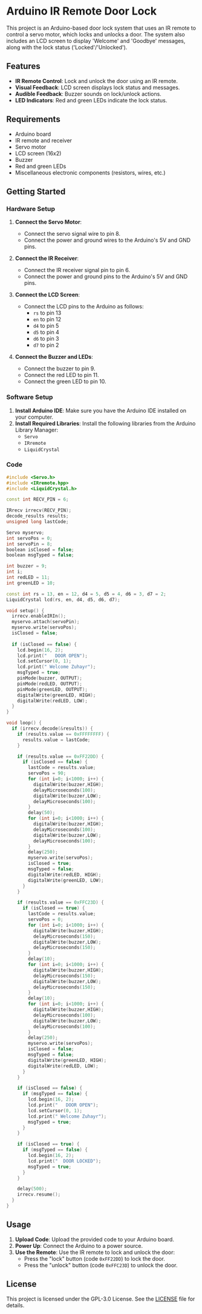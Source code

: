 # Arduino IR Remote Door Lock

This project is an Arduino-based door lock system that uses an IR remote to control a servo motor, which locks and unlocks a door. The system also includes an LCD screen to display 'Welcome' and 'Goodbye' messages, along with the lock status ('Locked'/'Unlocked').

## Features

- **IR Remote Control**: Lock and unlock the door using an IR remote.
- **Visual Feedback**: LCD screen displays lock status and messages.
- **Audible Feedback**: Buzzer sounds on lock/unlock actions.
- **LED Indicators**: Red and green LEDs indicate the lock status.

## Requirements

- Arduino board
- IR remote and receiver
- Servo motor
- LCD screen (16x2)
- Buzzer
- Red and green LEDs
- Miscellaneous electronic components (resistors, wires, etc.)

## Getting Started

### Hardware Setup

1. **Connect the Servo Motor**:
   - Connect the servo signal wire to pin 8.
   - Connect the power and ground wires to the Arduino's 5V and GND pins.

2. **Connect the IR Receiver**:
   - Connect the IR receiver signal pin to pin 6.
   - Connect the power and ground pins to the Arduino's 5V and GND pins.

3. **Connect the LCD Screen**:
   - Connect the LCD pins to the Arduino as follows:
     - `rs` to pin 13
     - `en` to pin 12
     - `d4` to pin 5
     - `d5` to pin 4
     - `d6` to pin 3
     - `d7` to pin 2

4. **Connect the Buzzer and LEDs**:
   - Connect the buzzer to pin 9.
   - Connect the red LED to pin 11.
   - Connect the green LED to pin 10.

### Software Setup

1. **Install Arduino IDE**: Make sure you have the Arduino IDE installed on your computer.
2. **Install Required Libraries**: Install the following libraries from the Arduino Library Manager:
   - `Servo`
   - `IRremote`
   - `LiquidCrystal`

### Code

```cpp
#include <Servo.h>
#include <IRremote.hpp>
#include <LiquidCrystal.h>

const int RECV_PIN = 6;

IRrecv irrecv(RECV_PIN);
decode_results results;
unsigned long lastCode;

Servo myservo;
int servoPos = 0;
int servoPin = 8;
boolean isClosed = false;
boolean msgTyped = false;

int buzzer = 9;
int i;
int redLED = 11;
int greenLED = 10;

const int rs = 13, en = 12, d4 = 5, d5 = 4, d6 = 3, d7 = 2;
LiquidCrystal lcd(rs, en, d4, d5, d6, d7);

void setup() {
  irrecv.enableIRIn();
  myservo.attach(servoPin);
  myservo.write(servoPos);
  isClosed = false;
 
  if (isClosed == false) {
    lcd.begin(16, 2);   
    lcd.print("   DOOR OPEN");
    lcd.setCursor(0, 1);
    lcd.print(" Welcome Zuhayr");
    msgTyped = true;
    pinMode(buzzer, OUTPUT);
    pinMode(redLED, OUTPUT);
    pinMode(greenLED, OUTPUT);
    digitalWrite(greenLED, HIGH);
    digitalWrite(redLED, LOW);
  }
}

void loop() {
  if (irrecv.decode(&results)) {
    if (results.value == 0xFFFFFFFF) {
      results.value = lastCode;
    }

    if (results.value == 0xFF22DD) {
      if (isClosed == false) {
        lastCode = results.value;
        servoPos = 90;
        for (int i=0; i<1000; i++) {
          digitalWrite(buzzer,HIGH);
          delayMicroseconds(100);
          digitalWrite(buzzer,LOW);
          delayMicroseconds(100);
        }
        delay(50);
        for (int i=0; i<1000; i++) {
          digitalWrite(buzzer,HIGH);
          delayMicroseconds(100);
          digitalWrite(buzzer,LOW);
          delayMicroseconds(100);
        }
        delay(250);       
        myservo.write(servoPos);
        isClosed = true;
        msgTyped = false;
        digitalWrite(redLED, HIGH);
        digitalWrite(greenLED, LOW);
      }
    }

    if (results.value == 0xFFC23D) {
      if (isClosed == true) {
        lastCode = results.value;
        servoPos = 0;
        for (int i=0; i<1000; i++) {
          digitalWrite(buzzer,HIGH);
          delayMicroseconds(150);
          digitalWrite(buzzer,LOW);
          delayMicroseconds(150);
        }
        delay(10);
        for (int i=0; i<1000; i++) {
          digitalWrite(buzzer,HIGH);
          delayMicroseconds(150);
          digitalWrite(buzzer,LOW);
          delayMicroseconds(150);
        }
        delay(10);
        for (int i=0; i<1000; i++) {
          digitalWrite(buzzer,HIGH);
          delayMicroseconds(100);
          digitalWrite(buzzer,LOW);
          delayMicroseconds(100);
        }
        delay(250);
        myservo.write(servoPos);
        isClosed = false;
        msgTyped = false;
        digitalWrite(greenLED, HIGH);
        digitalWrite(redLED, LOW); 
      }
    }

    if (isClosed == false) {
      if (msgTyped == false) {
        lcd.begin(16, 2);   
        lcd.print("   DOOR OPEN");
        lcd.setCursor(0, 1);
        lcd.print(" Welcome Zuhayr");
        msgTyped = true;
      }
    }

    if (isClosed == true) {
      if (msgTyped == false) {
        lcd.begin(16, 2);   
        lcd.print("  DOOR LOCKED");
        msgTyped = true;
      }
    }

    delay(500);
    irrecv.resume(); 
  }
}
```

## Usage

1. **Upload Code**: Upload the provided code to your Arduino board.
2. **Power Up**: Connect the Arduino to a power source.
3. **Use the Remote**: Use the IR remote to lock and unlock the door:
   - Press the "lock" button (code `0xFF22DD`) to lock the door.
   - Press the "unlock" button (code `0xFFC23D`) to unlock the door.

## License

This project is licensed under the GPL-3.0 License. See the [LICENSE](LICENSE) file for details.

